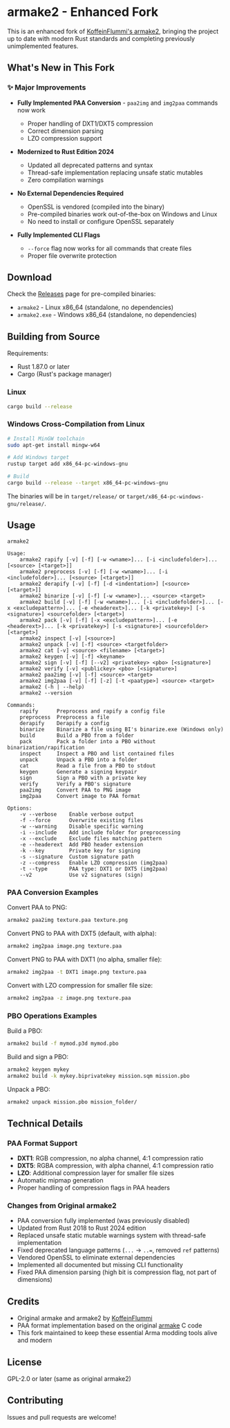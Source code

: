 armake2 - Enhanced Fork
========================

This is an enhanced fork of [KoffeinFlummi's armake2](https://github.com/KoffeinFlummi/armake2), bringing the project up to date with modern Rust standards and completing previously unimplemented features.

## What's New in This Fork

### ✨ Major Improvements

- **Fully Implemented PAA Conversion** - `paa2img` and `img2paa` commands now work
  - Proper handling of DXT1/DXT5 compression
  - Correct dimension parsing
  - LZO compression support

- **Modernized to Rust Edition 2024**
  - Updated all deprecated patterns and syntax
  - Thread-safe implementation replacing unsafe static mutables
  - Zero compilation warnings

- **No External Dependencies Required**
  - OpenSSL is vendored (compiled into the binary)
  - Pre-compiled binaries work out-of-the-box on Windows and Linux
  - No need to install or configure OpenSSL separately

- **Fully Implemented CLI Flags**
  - `--force` flag now works for all commands that create files
  - Proper file overwrite protection

## Download

Check the [Releases](../../releases) page for pre-compiled binaries:
- `armake2` - Linux x86_64 (standalone, no dependencies)
- `armake2.exe` - Windows x86_64 (standalone, no dependencies)

## Building from Source

Requirements:
- Rust 1.87.0 or later
- Cargo (Rust's package manager)

### Linux
```bash
cargo build --release
```

### Windows Cross-Compilation from Linux
```bash
# Install MinGW toolchain
sudo apt-get install mingw-w64

# Add Windows target
rustup target add x86_64-pc-windows-gnu

# Build
cargo build --release --target x86_64-pc-windows-gnu
```

The binaries will be in `target/release/` or `target/x86_64-pc-windows-gnu/release/`.

## Usage

```
armake2

Usage:
    armake2 rapify [-v] [-f] [-w <wname>]... [-i <includefolder>]... [<source> [<target>]]
    armake2 preprocess [-v] [-f] [-w <wname>]... [-i <includefolder>]... [<source> [<target>]]
    armake2 derapify [-v] [-f] [-d <indentation>] [<source> [<target>]]
    armake2 binarize [-v] [-f] [-w <wname>]... <source> <target>
    armake2 build [-v] [-f] [-w <wname>]... [-i <includefolder>]... [-x <excludepattern>]... [-e <headerext>]... [-k <privatekey>] [-s <signature>] <sourcefolder> [<target>]
    armake2 pack [-v] [-f] [-x <excludepattern>]... [-e <headerext>]... [-k <privatekey>] [-s <signature>] <sourcefolder> [<target>]
    armake2 inspect [-v] [<source>]
    armake2 unpack [-v] [-f] <source> <targetfolder>
    armake2 cat [-v] <source> <filename> [<target>]
    armake2 keygen [-v] [-f] <keyname>
    armake2 sign [-v] [-f] [--v2] <privatekey> <pbo> [<signature>]
    armake2 verify [-v] <publickey> <pbo> [<signature>]
    armake2 paa2img [-v] [-f] <source> <target>
    armake2 img2paa [-v] [-f] [-z] [-t <paatype>] <source> <target>
    armake2 (-h | --help)
    armake2 --version

Commands:
    rapify      Preprocess and rapify a config file
    preprocess  Preprocess a file
    derapify    Derapify a config
    binarize    Binarize a file using BI's binarize.exe (Windows only)
    build       Build a PBO from a folder
    pack        Pack a folder into a PBO without binarization/rapification
    inspect     Inspect a PBO and list contained files
    unpack      Unpack a PBO into a folder
    cat         Read a file from a PBO to stdout
    keygen      Generate a signing keypair
    sign        Sign a PBO with a private key
    verify      Verify a PBO's signature
    paa2img     Convert PAA to PNG image
    img2paa     Convert image to PAA format

Options:
    -v --verbose    Enable verbose output
    -f --force      Overwrite existing files
    -w --warning    Disable specific warning
    -i --include    Add include folder for preprocessing
    -x --exclude    Exclude files matching pattern
    -e --headerext  Add PBO header extension
    -k --key        Private key for signing
    -s --signature  Custom signature path
    -z --compress   Enable LZO compression (img2paa)
    -t --type       PAA type: DXT1 or DXT5 (img2paa)
    --v2            Use v2 signatures (sign)
```

### PAA Conversion Examples

Convert PAA to PNG:
```bash
armake2 paa2img texture.paa texture.png
```

Convert PNG to PAA with DXT5 (default, with alpha):
```bash
armake2 img2paa image.png texture.paa
```

Convert PNG to PAA with DXT1 (no alpha, smaller file):
```bash
armake2 img2paa -t DXT1 image.png texture.paa
```

Convert with LZO compression for smaller file size:
```bash
armake2 img2paa -z image.png texture.paa
```

### PBO Operations Examples

Build a PBO:
```bash
armake2 build -f mymod.p3d mymod.pbo
```

Build and sign a PBO:
```bash
armake2 keygen mykey
armake2 build -k mykey.biprivatekey mission.sqm mission.pbo
```

Unpack a PBO:
```bash
armake2 unpack mission.pbo mission_folder/
```

## Technical Details

### PAA Format Support
- **DXT1**: RGB compression, no alpha channel, 4:1 compression ratio
- **DXT5**: RGBA compression, with alpha channel, 4:1 compression ratio
- **LZO**: Additional compression layer for smaller file sizes
- Automatic mipmap generation
- Proper handling of compression flags in PAA headers

### Changes from Original armake2

- PAA conversion fully implemented (was previously disabled)
- Updated from Rust 2018 to Rust 2024 edition
- Replaced unsafe static mutable warnings system with thread-safe implementation
- Fixed deprecated language patterns (`...` → `..=`, removed `ref` patterns)
- Vendored OpenSSL to eliminate external dependencies
- Implemented all documented but missing CLI functionality
- Fixed PAA dimension parsing (high bit is compression flag, not part of dimensions)

## Credits

- Original armake and armake2 by [KoffeinFlummi](https://github.com/KoffeinFlummi)
- PAA format implementation based on the original [armake](https://github.com/KoffeinFlummi/armake) C code
- This fork maintained to keep these essential Arma modding tools alive and modern

## License

GPL-2.0 or later (same as original armake2)

## Contributing

Issues and pull requests are welcome!
